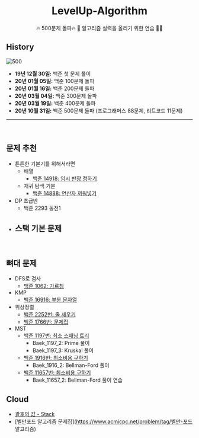 <div align=center>

# LevelUp-Algorithm

🔥 500문제 돌파🔥 🚀 알고리즘 실력을 올리기 위한 연습 👨‍💻

</div>

## History 

![500](/img/500.JPG)

- __19년 12월 30일:__ 백준 첫 문제 풀이
- __20년 01월 05일:__ 백준 100문제 돌파
- __20년 01월 16일:__ 백준 200문제 돌파
- __20년 03월 04일:__ 백준 300문제 돌파 
- __20년 03월 19일:__ 백준 400문제 돌파
- __20년 10월 31일:__ 백준 500문제 돌파 (프로그래머스 88문제, 리트코드 11문제)

---------

<br />

## 문제 추천

- 튼튼한 기본기를 위해서라면
    - 배열
        - [백준 14918: 임시 반장 정하기](https://www.acmicpc.net/problem/14918)
    - 재귀 탐색 기본
	    - [백준 14888: 연산자 끼워넣기](https://www.acmicpc.net/problem/14888)
- DP 초급반
    - 백준 2293 동전1
- 스택 기본 문제
    - 

<br />

## 뼈대 문제

- DFS로 검사
  - [백준 1062: 가르침](https://www.acmicpc.net/problem/1062)
- KMP
  - [백준 16916: 부분 문자열](https://www.acmicpc.net/problem/16916)
- 위상정렬
  - [백준 2252번: 줄 세우기](https://www.acmicpc.net/problem/2252)
  - [백준 1766번: 문제집](https://www.acmicpc.net/problem/1766)
- MST
  - [백준 1197번: 최소 스패닝 트리](https://www.acmicpc.net/problem/1197)
    - Baek_1197_2: Prime 풀이
    - Baek_1197_3: Kruskal 풀이
  - [백준 1916번: 최소비용 구하기](https://www.acmicpc.net/problem/1916)
    - Baek_1916_2: Bellman-Ford 풀이
  - [백준 11657번: 최소비용 구하기](https://www.acmicpc.net/problem/11657)
    - Baek_11657_2: Bellman-Ford 풀이 연습


## Cloud
- [괄호의 값 - Stack](https://www.acmicpc.net/problem/2504)
- [벨만포드 알고리즘 문제집](https://www.acmicpc.net/problem/tag/벨만-포드 알고리즘)